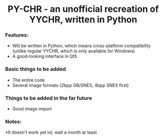 <h1 align=center> PY-CHR - an unofficial recreation of YYCHR, written in Python</h1>

<h3>Features:</h3>
<ul>
    <li>Will be written in Python, which means cross-platform compatibility (unlike regular YYCHR, which is only available for Windows)</li>
    <li>A good-looking interface in Qt5</li>
</ul>
<h3>Basic things to be added</h3>
<ul>
    <li>The entire code</li>
    <li>Several image formats (2bpp GB/SNES, 4bpp SNES first)
</ul>
<h3>Things to be added in the far future </h3>
<ul> 
    <li>Good image import</li>
</ul>

<h3> Notes:</h3>
*It doesn't work yet lol, wait a month at least


